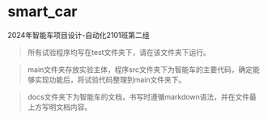 # smart_car
2024年智能车项目设计-自动化2101班第二组
>所有试验程序均写在test文件夹下，请在该文件夹下运行。  

>main文件夹存放实验主体，程序src文件夹下为智能车的主要代码，确定能够实现功能后，将试验代码整理到main文件夹下。  

>docs文件夹下为智能车的文档，书写时遵循markdown语法，并在文件最上方写明文档内容。
